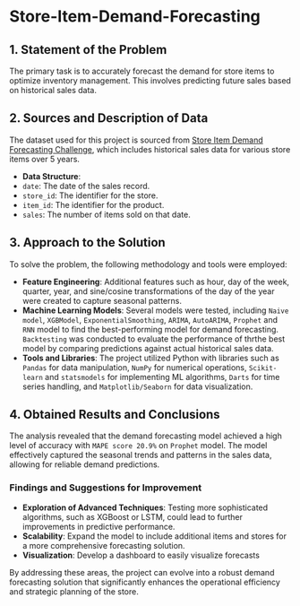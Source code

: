 # Store-Item-Demand-Forecasting

## 1. Statement of the Problem
The primary task is to accurately forecast the demand for store items to optimize inventory management. This involves predicting future sales based on historical sales data.

## 2. Sources and Description of Data
The dataset used for this project is sourced from [Store Item Demand Forecasting Challenge](https://www.kaggle.com/competitions/demand-forecasting-kernels-only/overview), which includes historical sales data for various store items over 5 years.

- **Data Structure**: 
- `date`: The date of the sales record.
- `store_id`: The identifier for the store.
- `item_id`: The identifier for the product.
- `sales`: The number of items sold on that date.
  
## 3. Approach to the Solution
To solve the problem, the following methodology and tools were employed:

- **Feature Engineering**: Additional features such as hour, day of the week, quarter, year, and sine/cosine transformations of the day of the year were created to capture seasonal patterns.
- **Machine Learning Models**: Several models were tested, including `Naive model`, `XGBModel`, `ExponentialSmoothing`, `ARIMA`, `AutoARIMA`, `Prophet` and `RNN` model to find the best-performing model for demand forecasting.
`Backtesting` was conducted to evaluate the performance of thrthe best model by comparing predictions against actual historical sales data.
- **Tools and Libraries**: The project utilized Python with libraries such as `Pandas` for data manipulation, `NumPy` for numerical operations, `Scikit-learn` and `statsmodels` for implementing ML algorithms, `Darts` for time series handling, and `Matplotlib/Seaborn` for data visualization.

## 4. Obtained Results and Conclusions
The analysis revealed that the demand forecasting model achieved a high level of accuracy with `MAPE score 20.9%` on `Prophet` model. The model effectively captured the seasonal trends and patterns in the sales data, allowing for reliable demand predictions.


### Findings and Suggestions for Improvement
- **Exploration of Advanced Techniques**: Testing more sophisticated algorithms, such as XGBoost or LSTM, could lead to further improvements in predictive performance.
- **Scalability**: Expand the model to include additional items and stores for a more comprehensive forecasting solution.
- **Visualization**: Develop a dashboard  to easily visualize forecasts

By addressing these areas, the project can evolve into a robust demand forecasting solution that significantly enhances the operational efficiency and strategic planning of the store.